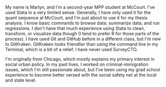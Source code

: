 
My name is Marlyn, and I'm a second-year MPP student at McCourt. I've used Stata in a very limited sense. Generally, I have only used it for the quant sequence at McCourt, and I'm just about to use it for my thesis analysis. I know basic commands to browse data; summarize data; and run regressions. I don't have that much experience using Stata to clean, transform, or visualize data though (I tend to prefer R for those parts of the process). I have used Git and GitHub before in a different class, but I'm new to GitKraken. GitKraken looks friendlier than using the command line in my Terminal, which is a bit of a relief. I have never used SurveyCTO.

I'm originally from Chicago, which mostly explains my primary interest in social urban policy. In my past lives, I worked on criminal-immigration issues, which I'm still passionate about, but I've been using my grad school experience to become better versed with the social safety net at the local and state level. 